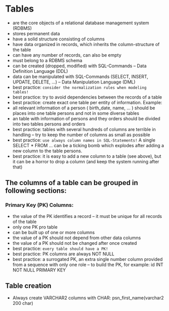 # Tables
-	are the core objects of a relational database management system (RDBMS)
-	stores permanent data
-	have a solid structure consisting of columns
-	have data organized in records, which inherits the column-structure of the table
-	can have any number of records, can also be empty
-	must belong to a RDBMS schema
-	can be created (dropped, modified) with SQL-Commands – Data Definition Language (DDL)
-	data can be manipulated with SQL-Commands (SELECT, INSERT, UPDATE, DELETE, …) – Data Manipulation Language (DML)
-	best practice: ```consider the normalization rules when modeling tables!```
-	best practice: try to avoid dependencies between the records of a table
-	best practice: create exact one table per entity of information. Example:
  - all relevant information of a person ( birth_date, name, … ) should be places into one table persons and not in some diverse tables
  - an table with information of persons and they orders should be divided into two tables persons and orders
-	best practice: tables with several hundreds of columns are terrible in handling – try to keep the number of columns as small as possible
-	best practice: ```use always column names in SQL-Statements!``` A single SELECT * FROM … can be a ticking bomb which explodes after adding a new column to the table persons.
-	best practice: it is easy to add a new column to a table (see above), but it can be a horror to drop a column (and keep the system running after that)

## The columns of a table can be grouped in following sections:
###	Primary Key (PK) Columns:
-	the value of the PK identifies a record – it must be unique for all records of the table
-	only one PK pro table
-	can be built up of one or more columns
-	the value of a PK should not depend from other data columns
-	the value of a PK should not be changed after once created
- best practice: ```every table should have a PK!```
- best practice: PK columns are always NOT NULL
-	best practice: a surrogated PK, an extra single number column provided from a sequence with only one role – to build the PK, for example: id INT NOT NULL PRIMARY KEY 

## Table creation
- Always create VARCHAR2 columns with CHAR: psn_first_name(varchar2 200 char)

